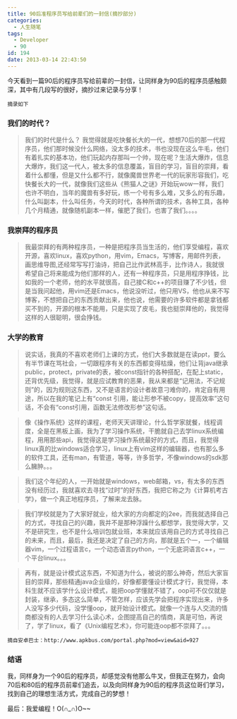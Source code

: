 ```yaml
---
title: 90后准程序员写给前辈们的一封信(摘抄部分)
categories:
  - 人生随笔
tags:
  - Developer
  - 90
id: 194
date: 2013-03-14 22:43:50
---
```


今天看到一篇90后的程序员写给前辈的一封信，让同样身为90后的程序员感触颇深，其中有几段写的很好，摘抄过来记录与分享！

    摘录如下

### 我们的时代？
>   我们的时代是什么？
我觉得就是吃快餐长大的一代，想想70后的那一代程序员，他们那时候没什么网络，没太多的技术，书也没现在这么牛毛，他们有着扎实的基本功，他们玩起内存那叫一个帅，现在呢？生活大爆炸，信息大爆炸，我们这一代人，被太多的信息覆盖，盲目的学习，盲目的崇拜，看着什么都懂，但是又什么都不行，就像魔兽世界老一代的玩家形容我们，吃快餐长大的一代，就像我们这些从《熊猫人之谜》开始玩wow一样，我们也许不明白，当年的魔兽有多好玩，练一个号有多么难，又多么的有乐趣，什么叫副本，什么叫任务，今天的时代，各种所谓的技术，各种工具，各种几个月精通，就像随机副本一样，催肥了我们，也害了我们。。。。

### 我崇拜的程序员
>   我最崇拜的有两种程序员，一种是把程序员当生活的，他们享受编程，喜欢开源，喜欢linux，喜欢python，用vim，Emacs，写博客，用邮件列表，画思维导图,还经常写写打油诗，把自己比作武林高手，比作诗人，我就很希望自己将来能成为他们那样的人，还有一种程序员，只是用程序挣钱，比如我的一个老师，他的水平就很高，自己接C和c++的项目赚了不少钱，但是当我问起他，用vim还是Emacs，他说没听过，他只用VS，他也从来不写博客，不想把自己的东西贡献出来，他也说，他需要的许多软件都是拿钱都买不到的，开源的根本不能用，只是实现了皮毛，我也挺崇拜他的，我觉得这样的人很聪明，很会挣钱。

### 大学的教育
>   说实话，我真的不喜欢老师们上课的方式，他们大多数就是在读ppt，要么有半节课在骂社会，一切跟程序有关的东西都变得枯燥，他们让背java继承public，protect，private的表，被const指针的各种搭配，在配上static，还背优先级，我觉得，就是应试教育的恶果，我从来都是“记用法，不记规则”的，因为规则这东西，又不是语言的设计者故意刁难你的，肯定自有用途，所以在我的笔记上有“const 引用，能让形参不被copy，提高效率”这句话，不会有“const引用，函数无法修改形参”这句话。

>   像《操作系统》这样的课程，老师天天讲理论，什么哲学家就餐，线程调度，全是在黑板上画，我为了学习操作系统，干脆就自己去学linux系统编程，用用那些api，我觉得这是学习操作系统最好的方式，而且，我觉得linux真的比windows适合学习，linux上有vim这样的编辑器，也有那么多的软件工具，还有man，有管道，等等，许多哲学，不像windows的sdk那么臃肿。。。

>   我们这个年纪的人，一开始就是windows，web邮箱，vs，有太多的东西没有经历过，我就喜欢去寻找“过时”的好东西，我把它称之为《计算机考古学》，做一个真正地程序员，了解来龙去脉。

>   我们学校就是为了大家好就业，给大家的方向都定的j2ee，而我就选择自己的方式，寻找自己的兴趣，我并不是那种浮躁什么都想学，我觉得大学，又不是研究生，也不是什么培训包就业班，本来就应该用自己的方式寻找自己的未来，而且，最后，我还是决定了自己的方向，那就是五个一，一个编辑器vim，一个过程语言c，一个动态语言python，一个无底洞语言c++，一个平台linux。。。

>   再有，就是设计模式这东西，不知道为什么，被说的那么神奇，然后大家盲目的崇拜，那些精通java企业级的，好像都要懂设计模式才行，我觉得，本科生就不应该学什么设计模式，能把oop学懂就不错了，oop可不仅仅就是封装，继承，多态这么简单，不管怎样，应该先学会把程序实现出来，许多人没写多少代码，没学懂oop，就开始设计模式。就像一个连与人交流的情商都没有的人去学习什么读心术，企图提高自己的情商，真是可怕，再说了，学了linux，看了《Unix编程艺术》，你可能连oop都不崇拜了。。。

    摘自安卓巴士：http://www.apkbus.com/portal.php?mod=view&aid=927

### 结语
我，同样身为一个90后的程序员，却感觉没有他那么牛叉，但我正在努力，会向70后和80后的程序员前辈们追去，以及向同样身为90后的程序员这位哥们学习，找到自己的理想生活方式，完成自己的梦想！

最后：我爱编程！O(∩_∩)O~~